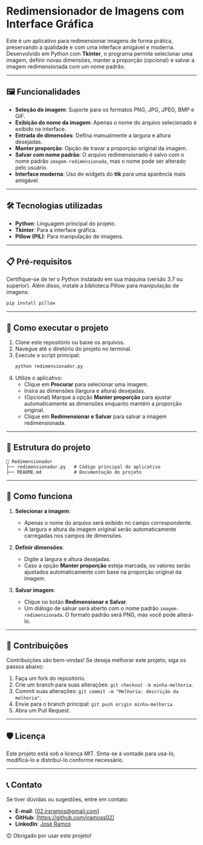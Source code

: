 # Redimensionador de Imagens com Interface Gráfica

Este é um aplicativo para redimensionar imagens de forma prática, preservando a qualidade e com uma interface amigável e moderna. Desenvolvido em Python com **Tkinter**, o programa permite selecionar uma imagem, definir novas dimensões, manter a proporção (opcional) e salvar a imagem redimensionada com um nome padrão.

---

## 🖼️ Funcionalidades

- **Seleção de imagem**: Suporte para os formatos PNG, JPG, JPEG, BMP e GIF.
- **Exibição do nome da imagem**: Apenas o nome do arquivo selecionado é exibido na interface.
- **Entrada de dimensões**: Defina manualmente a largura e altura desejadas.
- **Manter proporção**: Opção de travar a proporção original da imagem.
- **Salvar com nome padrão**: O arquivo redimensionado é salvo com o nome padrão `imagem-redimensionada`, mas o nome pode ser alterado pelo usuário.
- **Interface moderna**: Uso de widgets do **ttk** para uma aparência mais amigável.

---

## 🛠️ Tecnologias utilizadas

- **Python**: Linguagem principal do projeto.
- **Tkinter**: Para a interface gráfica.
- **Pillow (PIL)**: Para manipulação de imagens.

---

## 📋 Pré-requisitos

Certifique-se de ter o Python instalado em sua máquina (versão 3.7 ou superior). Além disso, instale a biblioteca Pillow para manipulação de imagens:

```bash
pip install pillow
```

---

## 🚀 Como executar o projeto

1. Clone este repositório ou baixe os arquivos.
2. Navegue até o diretório do projeto no terminal.
3. Execute o script principal:
   ```bash
   python redimensionador.py
   ```
4. Utilize o aplicativo:
   - Clique em **Procurar** para selecionar uma imagem.
   - Insira as dimensões (largura e altura) desejadas.
   - (Opcional) Marque a opção **Manter proporção** para ajustar automaticamente as dimensões enquanto mantém a proporção original.
   - Clique em **Redimensionar e Salvar** para salvar a imagem redimensionada.

---

## 📂 Estrutura do projeto

```
📂 Redimensionador
├── redimensionador.py   # Código principal do aplicativo
├── README.md            # Documentação do projeto
```

---

## 🔧 Como funciona

1. **Selecionar a imagem**:
   - Apenas o nome do arquivo será exibido no campo correspondente.
   - A largura e altura da imagem original serão automaticamente carregadas nos campos de dimensões.

2. **Definir dimensões**:
   - Digite a largura e altura desejadas.
   - Caso a opção **Manter proporção** esteja marcada, os valores serão ajustados automaticamente com base na proporção original da imagem.

3. **Salvar imagem**:
   - Clique no botão **Redimensionar e Salvar**.
   - Um diálogo de salvar será aberto com o nome padrão `imagem-redimensionada`. O formato padrão será PNG, mas você pode alterá-lo.

---

## 🤝 Contribuições

Contribuições são bem-vindas! Se deseja melhorar este projeto, siga os passos abaixo:

1. Faça um fork do repositório.
2. Crie um branch para suas alterações: `git checkout -b minha-melhoria`.
3. Commit suas alterações: `git commit -m "Melhoria: descrição da melhoria"`.
4. Envie para o branch principal: `git push origin minha-melhoria`.
5. Abra um Pull Request.

---

## 🛡️ Licença

Este projeto está sob a licença MIT. Sinta-se à vontade para usá-lo, modificá-lo e distribuí-lo conforme necessário.

---

## 📞 Contato

Se tiver dúvidas ou sugestões, entre em contato:

- **E-mail**: [02.jrsramos@gmail.com] 
- **GitHub**: [https://github.com/jramoss02]
- **LinkedIn**: [José Ramos](https://linkedin.com/in/josé-roberto-ramos)

😊 Obrigado por usar este projeto!
